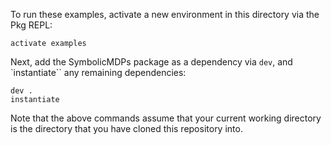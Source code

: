 To run these examples, activate a new environment in this directory via the Pkg REPL:

```julia-repl
activate examples
```

Next, add the SymbolicMDPs package as a dependency via `dev`, and `instantiate`` any remaining dependencies:

```julia-repl
dev .
instantiate
```

Note that the above commands assume that your current working directory is the directory that you have cloned this repository into.